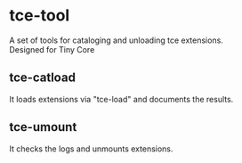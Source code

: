 # tce-tool
A set of tools for cataloging and unloading tce extensions.  
Designed for Tiny Core

## tce-catload
It loads extensions via "tce-load" and documents the results.

## tce-umount
It checks the logs and unmounts extensions.
